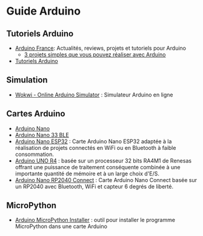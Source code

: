# Guide Arduino

## Tutoriels Arduino

 * [Arduino France](https://www.arduino-france.com): Actualités, reviews, projets et tutoriels pour Arduino
   * [3 projets simples que vous pouvez réaliser avec Arduino](https://www.arduino-france.com/projets/3-projets-simples-que-vous-pouvez-realiser-avec-arduino)
 * [Tutoriels Arduino](https://www.upesy.fr/blogs/tutorials/arduino-tutorials)

## Simulation

 * [Wokwi - Online Arduino Simulator](https://wokwi.com/arduino) : Simulateur Arduino en ligne

## Cartes Arduino

  * [Arduino Nano](https://store.arduino.cc/products/arduino-nano)
  * [Arduino Nano 33 BLE](https://store.arduino.cc/products/nano-33-ble-sense-rev2)
  * [Arduino Nano ESP32](https://store.arduino.cc/products/nano-esp32) : Carte Arduino Nano ESP32 adaptée à la réalisation de projets connectés en WiFi ou en Bluetooth à faible consommation.
  * [Arduino UNO R4](https://store.arduino.cc/pages/uno-r4) : basée sur un processeur 32 bits RA4M1 de Renesas offrant une puissance de traitement conséquente combinée à une importante quantité de mémoire et à un large choix d'E/S.
  * [Arduino Nano RP2040 Connect](https://store.arduino.cc/products/arduino-nano-rp2040-connect) : Carte Arduino Nano Connect basée sur un RP2040 avec Bluetooth, WiFi et capteur 6 degrés de liberté.

## MicroPython
  * [Arduino MicroPython Installer](https://labs.arduino.cc/en/labs/micropython-installer) : outil pour installer le programme MicroPython dans une carte Arduino

